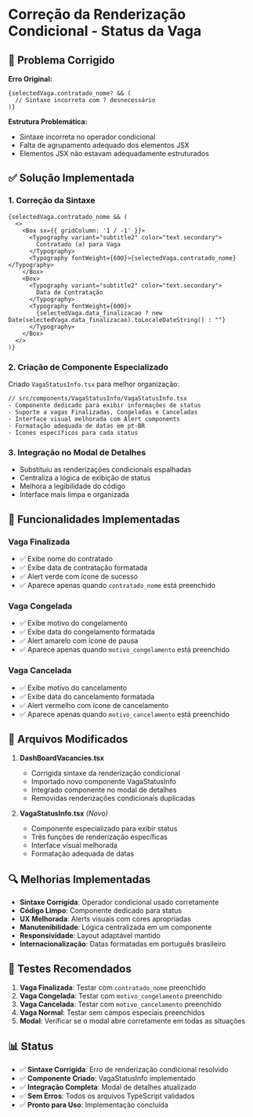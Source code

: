 # Correção da Renderização Condicional - Status da Vaga

## 🔧 Problema Corrigido

**Erro Original:**
```tsx
{selectedVaga.contratado_nome? && (
  // Sintaxe incorreta com ? desnecessário
)}
```

**Estrutura Problemática:**
- Sintaxe incorreta no operador condicional
- Falta de agrupamento adequado dos elementos JSX
- Elementos JSX não estavam adequadamente estruturados

## ✅ Solução Implementada

### 1. **Correção da Sintaxe**
```tsx
{selectedVaga.contratado_nome && (
  <>
    <Box sx={{ gridColumn: '1 / -1' }}>
      <Typography variant="subtitle2" color="text.secondary">
        Contratado (a) para Vaga
      </Typography>
      <Typography fontWeight={600}>{selectedVaga.contratado_nome}</Typography>
    </Box>
    <Box>
      <Typography variant="subtitle2" color="text.secondary">
        Data de Contratação
      </Typography>
      <Typography fontWeight={600}>
        {selectedVaga.data_finalizacao ? new Date(selectedVaga.data_finalizacao).toLocaleDateString() : ""}
      </Typography>
    </Box>
  </>
)}
```

### 2. **Criação de Componente Especializado**
Criado `VagaStatusInfo.tsx` para melhor organização:

```tsx
// src/components/VagaStatusInfo/VagaStatusInfo.tsx
- Componente dedicado para exibir informações de status
- Suporte a vagas Finalizadas, Congeladas e Canceladas
- Interface visual melhorada com Alert components
- Formatação adequada de datas em pt-BR
- Ícones específicos para cada status
```

### 3. **Integração no Modal de Detalhes**
- Substituiu as renderizações condicionais espalhadas
- Centraliza a lógica de exibição de status
- Melhora a legibilidade do código
- Interface mais limpa e organizada

## 🎯 Funcionalidades Implementadas

### **Vaga Finalizada**
- ✅ Exibe nome do contratado
- ✅ Exibe data de contratação formatada
- ✅ Alert verde com ícone de sucesso
- ✅ Aparece apenas quando `contratado_nome` está preenchido

### **Vaga Congelada**
- ✅ Exibe motivo do congelamento
- ✅ Exibe data do congelamento formatada
- ✅ Alert amarelo com ícone de pausa
- ✅ Aparece apenas quando `motivo_congelamento` está preenchido

### **Vaga Cancelada**
- ✅ Exibe motivo do cancelamento
- ✅ Exibe data do cancelamento formatada
- ✅ Alert vermelho com ícone de cancelamento
- ✅ Aparece apenas quando `motivo_cancelamento` está preenchido

## 📁 Arquivos Modificados

1. **DashBoardVacancies.tsx**
   - Corrigida sintaxe da renderização condicional
   - Importado novo componente VagaStatusInfo
   - Integrado componente no modal de detalhes
   - Removidas renderizações condicionais duplicadas

2. **VagaStatusInfo.tsx** *(Novo)*
   - Componente especializado para exibir status
   - Três funções de renderização específicas
   - Interface visual melhorada
   - Formatação adequada de datas

## 🔍 Melhorias Implementadas

- **Sintaxe Corrigida**: Operador condicional usado corretamente
- **Código Limpo**: Componente dedicado para status
- **UX Melhorada**: Alerts visuais com cores apropriadas
- **Manutenibilidade**: Lógica centralizada em um componente
- **Responsividade**: Layout adaptável mantido
- **Internacionalização**: Datas formatadas em português brasileiro

## 🧪 Testes Recomendados

1. **Vaga Finalizada**: Testar com `contratado_nome` preenchido
2. **Vaga Congelada**: Testar com `motivo_congelamento` preenchido
3. **Vaga Cancelada**: Testar com `motivo_cancelamento` preenchido
4. **Vaga Normal**: Testar sem campos especiais preenchidos
5. **Modal**: Verificar se o modal abre corretamente em todas as situações

## 📊 Status

- ✅ **Sintaxe Corrigida**: Erro de renderização condicional resolvido
- ✅ **Componente Criado**: VagaStatusInfo implementado
- ✅ **Integração Completa**: Modal de detalhes atualizado
- ✅ **Sem Erros**: Todos os arquivos TypeScript validados
- ✅ **Pronto para Uso**: Implementação concluída
